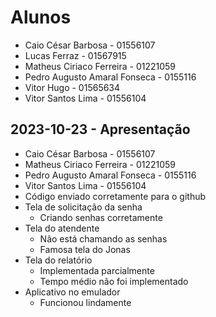 # Alunos

* Caio César Barbosa - 01556107
* Lucas Ferraz - 01567915
* Matheus Ciriaco Ferreira - 01221059
* Pedro Augusto Amaral Fonseca - 0155116
* Vitor Hugo - 01565634
* Vitor Santos Lima - 01556104

## 2023-10-23 - Apresentação

* Caio César Barbosa - 01556107
* Matheus Ciriaco Ferreira - 01221059
* Pedro Augusto Amaral Fonseca - 0155116
* Vitor Santos Lima - 01556104
* Código enviado corretamente para o github
* Tela de solicitação da senha
    * Criando senhas corretamente
* Tela do atendente
    * Não está chamando as senhas
    * Famosa tela do Jonas
* Tela do relatório
    * Implementada parcialmente
    * Tempo médio não foi implementado
* Aplicativo no emulador
    * Funcionou lindamente

